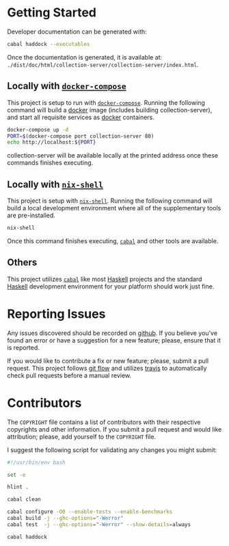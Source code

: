 # Getting Started

Developer documentation can be generated with:

```bash
cabal haddock --executables
```

Once the documentation is generated, it is available at:
`./dist/doc/html/collection-server/collection-server/index.html`.

## Locally with [`docker-compose`][docker-compose]

This project is setup to run with [`docker-compose`][docker-compose].  Running
the following command will build a [docker] image (includes building
collection-server), and start all requisite services as [docker] containers.

```bash
docker-compose up -d
PORT=$(docker-compose port collection-server 80)
echo http://localhost:${PORT}
```

collection-server will be available locally at the printed address once these
commands finishes executing.

## Locally with [`nix-shell`][nix-shell]

This project is setup with [`nix-shell`][nix-shell].  Running the following
command will build a local development environment where all of the
supplementary tools are pre-installed.

```bash
nix-shell
```

Once this command finishes executing, [`cabal`][cabal] and other tools are
available.

## Others

This project utilizes [`cabal`][cabal] like most [Haskell] projects and the
standard [Haskell] development environment for your platform should work just
fine.

# Reporting Issues

Any issues discovered should be recorded on [github][issues].  If you believe
you've found an error or have a suggestion for a new feature; please, ensure
that it is reported.

If you would like to contribute a fix or new feature; please, submit a pull
request.  This project follows [git flow] and utilizes [travis] to automatically
check pull requests before a manual review.

# Contributors

The `COPYRIGHT` file contains a list of contributors with their respective
copyrights and other information.  If you submit a pull request and would like
attribution; please, add yourself to the `COPYRIGHT` file.

I suggest the following script for validating any changes you might submit:

```bash
#!/usr/bin/env bash

set -e

hlint .

cabal clean

cabal configure -O0 --enable-tests --enable-benchmarks
cabal build -j --ghc-options="-Werror"
cabal test  -j --ghc-options="-Werror" --show-details=always

cabal haddock
```

[cabal]: https://www.haskell.org/cabal/
[docker-compose]: https://docs.docker.com/compose/
[docker]: https://docs.docker.com/
[git flow]: http://nvie.com/posts/a-successful-gti-branching-model/
[Haskell]: https://www.haskell.org/
[issues]: https://github.com/alunduil/collection-server/issues
[nix-shell]: https://nixos.org/nix/manual/#sec-nix-shell
[travis]: https://travis-ci.org/alunduil/collection-server
